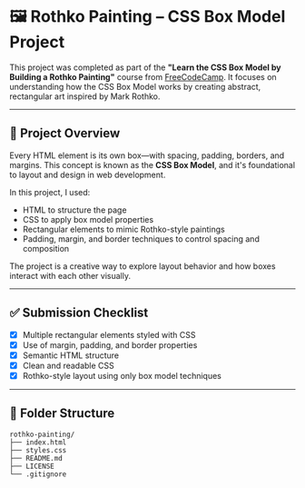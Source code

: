 # 🖼️ Rothko Painting – CSS Box Model Project

This project was completed as part of the **"Learn the CSS Box Model by Building a Rothko Painting"** course from [FreeCodeCamp](https://www.freecodecamp.org/certification/jfcosta/responsive-web-design). It focuses on understanding how the CSS Box Model works by creating abstract, rectangular art inspired by Mark Rothko.

---

## 📖 Project Overview

Every HTML element is its own box—with spacing, padding, borders, and margins. This concept is known as the **CSS Box Model**, and it's foundational to layout and design in web development.

In this project, I used:

- HTML to structure the page  
- CSS to apply box model properties  
- Rectangular elements to mimic Rothko-style paintings  
- Padding, margin, and border techniques to control spacing and composition

The project is a creative way to explore layout behavior and how boxes interact with each other visually.

---

## ✅ Submission Checklist

- [x] Multiple rectangular elements styled with CSS  
- [x] Use of margin, padding, and border properties  
- [x] Semantic HTML structure  
- [x] Clean and readable CSS  
- [x] Rothko-style layout using only box model techniques

---

## 📂 Folder Structure

```plaintext
rothko-painting/
├── index.html
├── styles.css
├── README.md
├── LICENSE
└── .gitignore
